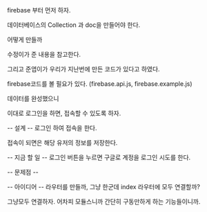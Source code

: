 firebase 부터 먼저 하자.

데이터베이스의 Collection 과 doc을 만들어야 한다.

어떻게 만들까

수정이가 준 내용을 참고한다.

그리고 준엽이가 우리가 지난번에 만든 코드가 있다고 하였다.

firebase코드를 볼 필요가 있다. (firebase.api.js, firebase.example.js)


데이터를 완성했으니

이대로 로그인을 하면, 접속할 수 있도록 하자.


-- 설계 --
로그인 하여 접속을 한다.

접속이 되면은 해당 유저의 정보를 저장한다.


-- 지금 할 일 --
로그인 버튼을 누르면 구글로 계정을 로그인 시도를 한다.




-- 문제점 --

-- 아이디어 --
라우터를 만들까,
그냥 한군데 index 라우터에 모두 연결할까?

그냥모두 연결하자. 어차피 모듈스니까 간단히 구동만하게 하는 기능들이니까.

